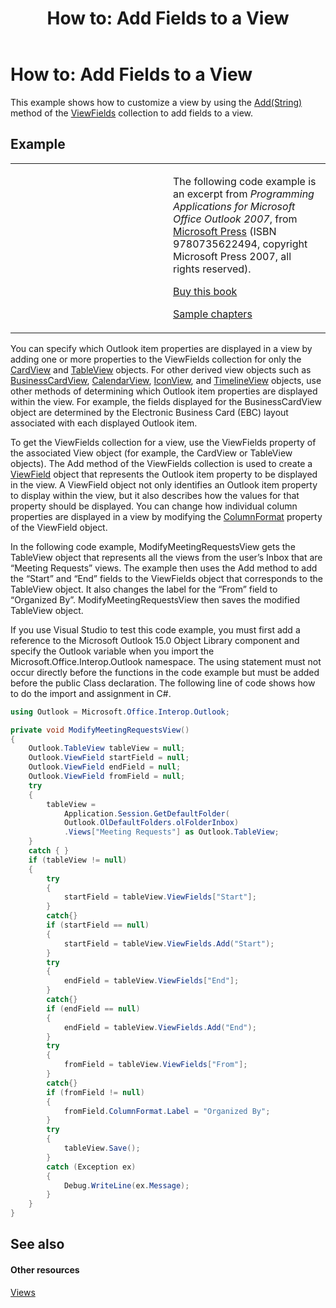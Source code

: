 ﻿---
title: 'How to: Add Fields to a View'
TOCTitle: 'How to: Add Fields to a View'
ms:assetid: ea371f27-ea65-47ef-ae44-ef843a78ab6f
ms:mtpsurl: https://msdn.microsoft.com/en-us/library/Ff424481(v=office.15)
ms:contentKeyID: 55119934
ms.date: 07/24/2014
mtps_version: v=office.15
dev_langs:
- csharp
---

# How to: Add Fields to a View

This example shows how to customize a view by using the [Add(String)](https://msdn.microsoft.com/en-us/library/bb646040\(v=office.15\)) method of the [ViewFields](https://msdn.microsoft.com/en-us/library/bb645950\(v=office.15\)) collection to add fields to a view.

## Example

<table>
<colgroup>
<col style="width: 50%" />
<col style="width: 50%" />
</colgroup>
<tbody>
<tr class="odd">
<td><p></p></td>
<td><p>The following code example is an excerpt from <em>Programming Applications for Microsoft Office Outlook 2007</em>, from <a href="http://www.microsoft.com/learning/books/default.mspx">Microsoft Press</a> (ISBN 9780735622494, copyright Microsoft Press 2007, all rights reserved).</p>
<p><a href="http://www.amazon.com/gp/product/0735622493?ie=utf8%26tag=msmsdn-20%26linkcode=as2%26camp=1789%26creative=9325%26creativeasin=0735622493">Buy this book</a></p>
<p><a href="https://msdn.microsoft.com/en-us/library/cc513844(v=office.15)">Sample chapters</a></p></td>
</tr>
</tbody>
</table>


You can specify which Outlook item properties are displayed in a view by adding one or more properties to the ViewFields collection for only the [CardView](https://msdn.microsoft.com/en-us/library/bb609216\(v=office.15\)) and [TableView](https://msdn.microsoft.com/en-us/library/bb608854\(v=office.15\)) objects. For other derived view objects such as [BusinessCardView](https://msdn.microsoft.com/en-us/library/bb646315\(v=office.15\)), [CalendarView](https://msdn.microsoft.com/en-us/library/bb622874\(v=office.15\)), [IconView](https://msdn.microsoft.com/en-us/library/bb612031\(v=office.15\)), and [TimelineView](https://msdn.microsoft.com/en-us/library/bb609455\(v=office.15\)) objects, use other methods of determining which Outlook item properties are displayed within the view. For example, the fields displayed for the BusinessCardView object are determined by the Electronic Business Card (EBC) layout associated with each displayed Outlook item.

To get the ViewFields collection for a view, use the ViewFields property of the associated View object (for example, the CardView or TableView objects). The Add method of the ViewFields collection is used to create a [ViewField](https://msdn.microsoft.com/en-us/library/bb610583\(v=office.15\)) object that represents the Outlook item property to be displayed in the view. A ViewField object not only identifies an Outlook item property to display within the view, but it also describes how the values for that property should be displayed. You can change how individual column properties are displayed in a view by modifying the [ColumnFormat](https://msdn.microsoft.com/en-us/library/bb646462\(v=office.15\)) property of the ViewField object.

In the following code example, ModifyMeetingRequestsView gets the TableView object that represents all the views from the user’s Inbox that are “Meeting Requests” views. The example then uses the Add method to add the “Start” and “End” fields to the ViewFields object that corresponds to the TableView object. It also changes the label for the “From” field to “Organized By”. ModifyMeetingRequestsView then saves the modified TableView object.

If you use Visual Studio to test this code example, you must first add a reference to the Microsoft Outlook 15.0 Object Library component and specify the Outlook variable when you import the Microsoft.Office.Interop.Outlook namespace. The using statement must not occur directly before the functions in the code example but must be added before the public Class declaration. The following line of code shows how to do the import and assignment in C\#.

``` csharp
using Outlook = Microsoft.Office.Interop.Outlook;
```

``` csharp
private void ModifyMeetingRequestsView()
{
    Outlook.TableView tableView = null;
    Outlook.ViewField startField = null;
    Outlook.ViewField endField = null;
    Outlook.ViewField fromField = null;
    try
    {
        tableView =
            Application.Session.GetDefaultFolder(
            Outlook.OlDefaultFolders.olFolderInbox)
            .Views["Meeting Requests"] as Outlook.TableView;
    }
    catch { }
    if (tableView != null)
    {
        try
        {
            startField = tableView.ViewFields["Start"];
        }
        catch{}
        if (startField == null)
        {
            startField = tableView.ViewFields.Add("Start");
        }
        try
        {
            endField = tableView.ViewFields["End"];
        }
        catch{}
        if (endField == null)
        {
            endField = tableView.ViewFields.Add("End");
        }
        try
        {
            fromField = tableView.ViewFields["From"];
        }
        catch{}
        if (fromField != null)
        {
            fromField.ColumnFormat.Label = "Organized By";
        }
        try
        {
            tableView.Save();
        }
        catch (Exception ex)
        {
            Debug.WriteLine(ex.Message);
        }
    }
}
```

## See also

#### Other resources

[Views](views.md)

